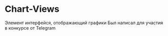 # Chart-Views
Элемент интерфейся, отображающий графики
Был написал для участия в конкурсе от Telegram
